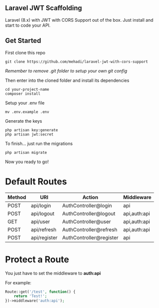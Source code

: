 ## Laravel JWT Scaffolding

Laravel (8.x) with JWT with CORS Support out of the box. Just install and start to code your API.

## Get Started

First clone this repo

```
git clone https://github.com/mehadi/laravel-jwt-with-cors-support
```

*Remember to remove .git folder to setup your own git config*


Then enter into the cloned folder and install its dependencies

```
cd your-project-name
composer install 
```

Setup your .env file
```
mv .env.example .env
```

Generate the keys

```
php artisan key:generate
php artisan jwt:secret
```

To finish... just run the migrations

```
php artisan migrate
```

Now you ready to go! 

# Default Routes

|Method    |URI           |Action                   |Middleware    |
|----------|--------------|-------------------------|--------------|
|POST      | api/login    | AuthController@login    | api          |
|POST      | api/logout   | AuthController@logout   | api,auth:api |
|GET       | api/user       | AuthController@user       | api,auth:api |
|POST      | api/refresh  | AuthController@refresh  | api,auth:api |
|POST      | api/register | AuthController@register | api          |

# Protect a Route

You just have to set the middleware to **auth:api**

For example:

```php 
Route::get('/test', function() {
    return 'Test!';
})->middleware('auth:api');
```




